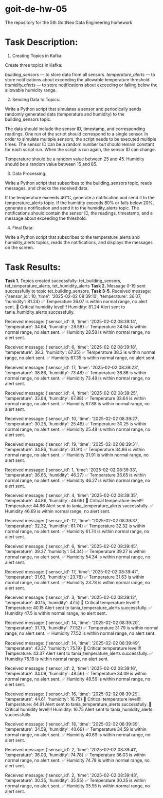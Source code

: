 # goit-de-hw-05
The repository for the 5th GoItNeo Data Engineering homework

# Task Description:

1. Creating Topics in Kafka:

Create three topics in Kafka:

_building_sensors_ — to store data from all sensors.
_temperature_alerts_ — to store notifications about exceeding the allowable temperature threshold.
_humidity_alerts_ — to store notifications about exceeding or falling below the allowable humidity range.

2. Sending Data to Topics:

Write a Python script that simulates a sensor and periodically sends randomly generated data (temperature and humidity) to the building_sensors topic.

The data should include the sensor ID, timestamp, and corresponding readings.
One run of the script should correspond to a single sensor. In order to simulate multiple sensors, the script needs to be executed multiple times.
The sensor ID can be a random number but should remain constant for each script run. When the script is run again, the sensor ID can change.

Temperature should be a random value between 25 and 45.
Humidity should be a random value between 15 and 85.

3. Data Processing:

Write a Python script that subscribes to the building_sensors topic, reads messages, and checks the received data:

If the temperature exceeds 40°C, generate a notification and send it to the temperature_alerts topic.
If the humidity exceeds 80% or falls below 20%, generate a notification and send it to the humidity_alerts topic.
The notifications should contain the sensor ID, the readings, timestamp, and a message about exceeding the threshold.

4. Final Data:

Write a Python script that subscribes to the temperature_alerts and humidity_alerts topics, reads the notifications, and displays the messages on the screen.

# Task Results:

**Task 1.** Topics created successfully: tet_building_sensors, tet_temperature_alerts, tet_humidity_alerts
**Task 2.** Message 0-19 sent successfully to topic tet_building_sensors.
**Task 3-5.**
Received message: {'sensor_id': 10, 'time': '2025-02-02 08:39:10', 'temperature': 36.07, 'humidity': 81.24}
✅ Temperature 36.07 is within normal range, no alert sent.
🚨 Critical humidity level!!! Humidity: 81.24
Alert sent to tania_humidity_alerts successfully.

Received message: {'sensor_id': 9, 'time': '2025-02-02 08:39:14', 'temperature': 34.64, 'humidity': 28.58}
✅ Temperature 34.64 is within normal range, no alert sent.
✅ Humidity 28.58 is within normal range, no alert sent.

Received message: {'sensor_id': 6, 'time': '2025-02-02 08:39:18', 'temperature': 38.3, 'humidity': 67.35}
✅ Temperature 38.3 is within normal range, no alert sent.
✅ Humidity 67.35 is within normal range, no alert sent.

Received message: {'sensor_id': 17, 'time': '2025-02-02 08:39:23', 'temperature': 38.86, 'humidity': 73.48}
✅ Temperature 38.86 is within normal range, no alert sent.
✅ Humidity 73.48 is within normal range, no alert sent.

Received message: {'sensor_id': 4, 'time': '2025-02-02 08:39:25', 'temperature': 33.64, 'humidity': 67.88}
✅ Temperature 33.64 is within normal range, no alert sent.
✅ Humidity 67.88 is within normal range, no alert sent.

Received message: {'sensor_id': 10, 'time': '2025-02-02 08:39:27', 'temperature': 30.25, 'humidity': 25.48}
✅ Temperature 30.25 is within normal range, no alert sent.
✅ Humidity 25.48 is within normal range, no alert sent.

Received message: {'sensor_id': 19, 'time': '2025-02-02 08:39:31', 'temperature': 34.86, 'humidity': 31.91}
✅ Temperature 34.86 is within normal range, no alert sent.
✅ Humidity 31.91 is within normal range, no alert sent.

Received message: {'sensor_id': 1, 'time': '2025-02-02 08:39:33', 'temperature': 36.65, 'humidity': 46.27}
✅ Temperature 36.65 is within normal range, no alert sent.
✅ Humidity 46.27 is within normal range, no alert sent.

Received message: {'sensor_id': 4, 'time': '2025-02-02 08:39:35', 'temperature': 44.86, 'humidity': 46.69}
🚨 Critical temperature level!!! Temperature: 44.86
Alert sent to tania_temperature_alerts successfully.
✅ Humidity 46.69 is within normal range, no alert sent.

Received message: {'sensor_id': 12, 'time': '2025-02-02 08:39:37', 'temperature': 32.32, 'humidity': 61.74}
✅ Temperature 32.32 is within normal range, no alert sent.
✅ Humidity 61.74 is within normal range, no alert sent.

Received message: {'sensor_id': 6, 'time': '2025-02-02 08:39:45', 'temperature': 39.27, 'humidity': 54.34}
✅ Temperature 39.27 is within normal range, no alert sent.
✅ Humidity 54.34 is within normal range, no alert sent.

Received message: {'sensor_id': 17, 'time': '2025-02-02 08:39:47', 'temperature': 31.63, 'humidity': 23.78}
✅ Temperature 31.63 is within normal range, no alert sent.
✅ Humidity 23.78 is within normal range, no alert sent.

Received message: {'sensor_id': 3, 'time': '2025-02-02 08:39:12', 'temperature': 40.15, 'humidity': 47.5}
🚨 Critical temperature level!!! Temperature: 40.15
Alert sent to tania_temperature_alerts successfully.
✅ Humidity 47.5 is within normal range, no alert sent.

Received message: {'sensor_id': 14, 'time': '2025-02-02 08:39:20', 'temperature': 31.79, 'humidity': 77.52}
✅ Temperature 31.79 is within normal range, no alert sent.
✅ Humidity 77.52 is within normal range, no alert sent.

Received message: {'sensor_id': 14, 'time': '2025-02-02 08:39:49', 'temperature': 43.37, 'humidity': 75.19}
🚨 Critical temperature level!!! Temperature: 43.37
Alert sent to tania_temperature_alerts successfully.
✅ Humidity 75.19 is within normal range, no alert sent.

Received message: {'sensor_id': 2, 'time': '2025-02-02 08:39:16', 'temperature': 34.09, 'humidity': 48.56}
✅ Temperature 34.09 is within normal range, no alert sent.
✅ Humidity 48.56 is within normal range, no alert sent.

Received message: {'sensor_id': 16, 'time': '2025-02-02 08:39:29', 'temperature': 44.61, 'humidity': 16.75}
🚨 Critical temperature level!!! Temperature: 44.61
Alert sent to tania_temperature_alerts successfully.
🚨 Critical humidity level!!! Humidity: 16.75
Alert sent to tania_humidity_alerts successfully.

Received message: {'sensor_id': 18, 'time': '2025-02-02 08:39:39', 'temperature': 34.59, 'humidity': 40.69}
✅ Temperature 34.59 is within normal range, no alert sent.
✅ Humidity 40.69 is within normal range, no alert sent.

Received message: {'sensor_id': 2, 'time': '2025-02-02 08:39:41', 'temperature': 36.03, 'humidity': 74.78}
✅ Temperature 36.03 is within normal range, no alert sent.
✅ Humidity 74.78 is within normal range, no alert sent.

Received message: {'sensor_id': 2, 'time': '2025-02-02 08:39:43', 'temperature': 30.35, 'humidity': 35.55}
✅ Temperature 30.35 is within normal range, no alert sent.
✅ Humidity 35.55 is within normal range, no alert sent.